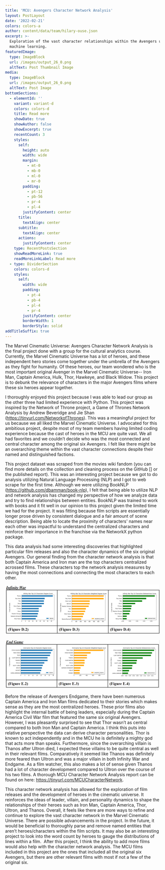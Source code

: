 ```yaml
---
title: 'MCU: Avengers Character Network Analysis'
layout: PostLayout
date: '2022-02-21'
colors: colors-a
author: content/data/team/hilary-ouse.json
excerpt: >-
  Exploration of the vast character relationships within the Avengers utilizing
  machine learning.
featuredImage:
  type: ImageBlock
  url: /images/output_26_0.png
  altText: Post Thumbnail Image
media:
  type: ImageBlock
  url: /images/output_26_0.png
  altText: Post Image
bottomSections:
  - elementId: ''
    variant: variant-d
    colors: colors-d
    title: Read more
    showDate: true
    showAuthor: false
    showExcerpt: true
    recentCount: 3
    styles:
      self:
        height: auto
        width: wide
        margin:
          - mt-0
          - mb-0
          - ml-0
          - mr-0
        padding:
          - pt-12
          - pb-56
          - pr-4
          - pl-4
        justifyContent: center
      title:
        textAlign: center
      subtitle:
        textAlign: center
      actions:
        justifyContent: center
    type: RecentPostsSection
    showReadMoreLink: true
    readMoreLinkLabel: Read more
  - type: DividerSection
    colors: colors-d
    styles:
      self:
        width: wide
        padding:
          - pt-4
          - pb-4
          - pl-4
          - pr-4
        justifyContent: center
        borderWidth: 1
        borderStyle: solid
addTitleSuffix: true
---
```

The Marvel Cinematic Universe: Avengers Character Network Analysis is the final project done with a group for the cultural analytics course. Currently, the Marvel Cinematic Universe has a lot of heroes, and these independent hero stories come together under the umbrella of the Avengers as they fight for humanity. Of these heroes, our team wondered who is the most important original Avenger in the Marvel Cinematic Universe-- Iron Man, Captain America, Hulk, Thor, Hawkeye, and Black Widow. This project is to debunk the relevance of characters in the major Avengers films where these six heroes appear together.

I thoroughly enjoyed this project because I was able to lead our group as the other three had limited experience with Python. This project was inspired by the Network of Throne project, a Game of Thrones Network Analysis by Andrew Beveridge and Jie Shan (<https://tinyurl.com/NetworkofThrones>). This was a meaningful project for us because we all liked the Marvel Cinematic Universe. I advocated for this ambitious project, despite most of my team members having limited coding experience because the cast of heroes in the MCU are quite vast. We all had favorites and we couldn’t decide who was the most connected and central character among the original six Avengers. I felt like there might be an overarching theme within the vast character connections despite their named and distinguished factions.

This project dataset was scraped from the movies wiki fandom (you can find more details on the collection and cleaning process on the GitHub \[] or the published report). This was an interesting project because we got to do analysis utilizing Natural Language Processing (NLP) and I got to web scrape for the first time. Although we were utilizing BookNLP (<https://github.com/dbamman/book-nlp>), I felt that being able to utilize NLP and network analysis has changed my perspective of how we analyze data and try to find relationships between entities. BookNLP was trained to work with books and it fit well in our opinion to this project given the limited time we had for the project. It was fitting because film scripts are essentially longer prose driven by consistent dialogue and a fair amount of scene description. Being able to locate the proximity of characters' names near each other was impactful to understand the centralized characters and reinforce their importance in the franchise via the NetworkX python package.

This data analysis had some interesting discoveries that highlighted particular film releases and also the character dynamics of the six original Avengers. Our general finding from the character network analysis is that both Captain America and Iron man are the top characters centralized acrossed films. These characters top the network analysis measures by having the most connections and connecting the most characters to each other.

![](/images/infinitywarbars.png)

![](/images/endgamebars.png)

Before the release of Avengers Endgame, there have been numerous Captain America and Iron Man films dedicated to their stories which makes sense as they are the most centralized heroes. These prior films also highlight the internal battle of being leaders, especially during the Captain America Civil War film that featured the same six original Avengers. However, I was pleasantly surprised to see that Thor wasn’t as central compared to both Iron Man and Captain America. I think this puts into relative perspective the data can derive character personalities. Thor is known to act independently and in the MCU he is definitely a mighty god that acts more than speaks. Furthermore, since the overarching villain is Thanos after Ultron died, I expected these villains to be quite central as well in their relevant films. Comparatively it seemed like Thanos was definitely more feared than Ultron and was a major villain in both Infinity War and Endgame. As a film watcher, this also makes a lot of sense given Thanos had a lot of character development compared to Ultron over the course of his two films. A thorough MCU Character Network Analysis report can be found on here: https://tinyurl.com/MCUCharacterNetwork.

This character network analysis has allowed for the exploration of film releases and the development of heroes in the cinematic universe. It reinforces the ideas of leader, villain, and personality dynamics to shape the relationships of their heroes such as Iron Man, Captain America, Thor, Ultron, and Thanos. Overall, it feels like there are more ways to refine and continue to explore the vast character network in the Marvel Cinematic Universe. There are possible advancements in the project. In the future, it would be beneficial to thoroughly parse and remove named entities that aren’t heroes/characters within the film scripts. It may also be an interesting project to look into the word count by heroes to gauge the distributions of lines within a film.  After this project, I think the ability to add more films would also help with the character network analysis. The MCU films included in this project are the ones that included all the original six Avengers, but there are other relevant films with most if not a few of the original six.
